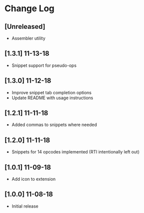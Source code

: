 # Change Log

## [Unreleased]

- Assembler utility

## [1.3.1] 11-13-18

- Snippet support for pseudo-ops

## [1.3.0] 11-12-18

- Improve snippet tab completion options
- Update README with usage instructions

## [1.2.1] 11-11-18

- Added commas to snippets where needed

## [1.2.0] 11-11-18

- Snippets for 14 opcodes implemented (RTI intentionally left out)

## [1.0.1] 11-09-18

- Add icon to extension

## [1.0.0] 11-08-18

- Initial release